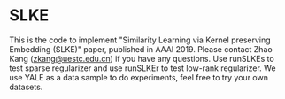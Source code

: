 # SLKE
This is the code to implement "Similarity Learning via Kernel preserving Embedding (SLKE)" paper, published in AAAI 2019. Please contact Zhao Kang (zkang@uestc.edu.cn) if you have any questions. Use runSLKEs to test sparse regularizer and use runSLKEr to test low-rank regularizer. We use YALE as a data sample to do experiments, feel free to try your own datasets.
